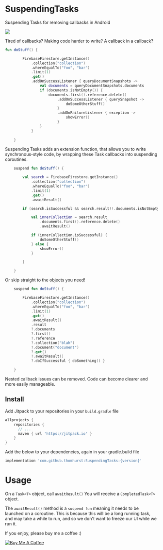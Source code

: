 # SuspendingTasks
Suspending Tasks for removing callbacks in Android

[![](https://jitpack.io/v/thomhurst/SuspendingTasks.svg)](https://jitpack.io/#thomhurst/SuspendingTasks)

Tired of callbacks? Making code harder to write? A callback in a callback?

```kotlin
fun doStuff() {

        FirebaseFirestore.getInstance()
            .collection("collection")
            .whereEqualTo("foo", "bar")
            .limit(1)
            .get()
            .addOnSuccessListener { queryDocumentSnapshots ->
                val documents = queryDocumentSnapshots.documents
                if (documents.isNotEmpty()) {
                    documents.first().reference.delete()
                        .addOnSuccessListener { querySnapshot ->
                            doSomeOtherStuff()
                        }
                        .addOnFailureListener { exception ->
                            showError()
                        }
                }
            }
            
    }
```

Suspending Tasks adds an extension function, that allows you to write synchronous-style code, by wrapping these Task callbacks into suspending coroutines.

```kotlin
    suspend fun doStuff() {

        val search = FirebaseFirestore.getInstance()
            .collection("collection")
            .whereEqualTo("foo", "bar")
            .limit(1)
            .get()
            .awaitResult()

        if (search.isSuccessful && search.result!!.documents.isNotEmpty()) {

            val innerCollection = search.result
                .documents.first().reference.delete()
                .awaitResult()

            if (innerCollection.isSuccessful) {
                doSomeOtherStuff()
            } else {
                showError()
            }

        }

    }
```

Or skip straight to the objects you need!

```kotlin
    suspend fun doStuff() {

        FirebaseFirestore.getInstance()
            .collection("collection")
            .whereEqualTo("foo", "bar")
            .limit(1)
            .get()
            .awaitResult()
            .result
            ?.documents
            ?.first()
            ?.reference
            ?.collection("blah")
            ?.document("document")
            ?.get()
            ?.awaitResult()
            ?.doIfSuccessful { doSomething() }

    }
```

Nested callback issues can be removed. Code can become clearer and more easily manageable.

## Install

Add Jitpack to your repositories in your `build.gradle` file

```groovy
allprojects {
    repositories {
      // ...
      maven { url 'https://jitpack.io' }
    }
}
```

Add the below to your dependencies, again in your gradle.build file

```groovy
implementation 'com.github.thomhurst:SuspendingTasks:{version}'
```

# Usage

On a `Task<T>` object, call `awaitResult()`
You will receive a `CompletedTask<T>` object.

The `awaitResult()` method is a `suspend fun` meaning it needs to be launched on a coroutine. This is because this will be a long running task, and may take a while to run, and so we don't want to freeze our UI while we run it.

If you enjoy, please buy me a coffee :)

<a href="https://www.buymeacoffee.com/tomhurst" target="_blank"><img src="https://www.buymeacoffee.com/assets/img/custom_images/orange_img.png" alt="Buy Me A Coffee" style="height: auto !important;width: auto !important;" ></a>
